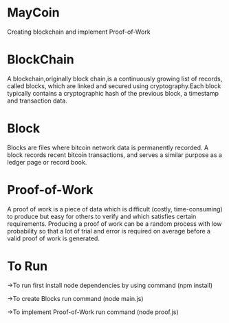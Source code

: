 # MayCoin
Creating blockchain and implement Proof-of-Work

# BlockChain
A blockchain,originally block chain,is a continuously growing list of records, called blocks,
which are linked and secured using cryptography.Each block typically contains a cryptographic hash of the previous block,
a timestamp and transaction data.

# Block
Blocks are files where bitcoin network data is permanently recorded. 
A block records recent bitcoin transactions, and serves a similar purpose as a ledger page or record book.

# Proof-of-Work
A proof of work is a piece of data which is difficult (costly, time-consuming) to
produce but easy for others to verify and which satisfies certain requirements.
Producing a proof of work can be a random process with low probability so that a lot of trial and error 
is required on average before a valid proof of work is generated. 

# To Run
->To run first install node dependencies by using command (npm install)

->To create Blocks run command (node main.js)

->To implement Proof-of-Work run command (node proof.js)
